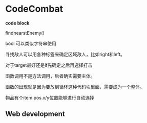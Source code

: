 # CodeCombat

**code block**

findnearstEnemy()

bool 可以类似字符串使用

寻找敌人可以用各种标签来确定区域敌人，比如right和left。

对于target最好还是if先确定之后再选择打击

函数调用不是方法调用，后者确实需要主体。

函数的出现就是因为要放到循环这种代码块里面，需要成为一个整体。

物品有个item.pos.x/y位置能够进行自动选择


## Web development

<br>






















































































































































































































